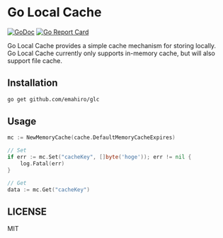 # Go Local Cache

[![GoDoc](https://godoc.org/github.com/emahiro/glc?status.svg)](https://godoc.org/github.com/emahiro/glc)
[![Go Report Card](https://goreportcard.com/badge/github.com/emahiro/glc)](https://goreportcard.com/report/github.com/emahiro/glc)

Go Local Cache provides a simple cache mechanism for storing locally.  
Go Local Cache currently only supports in-memory cache, but will also support file cache.

## Installation

```sh
go get github.com/emahiro/glc
```

## Usage

```go
mc := NewMemoryCache(cache.DefaultMemoryCacheExpires)

// Set
if err := mc.Set("cacheKey", []byte('hoge')); err != nil {
    log.Fatal(err)
}

// Get
data := mc.Get("cacheKey")
```

## LICENSE

MIT
